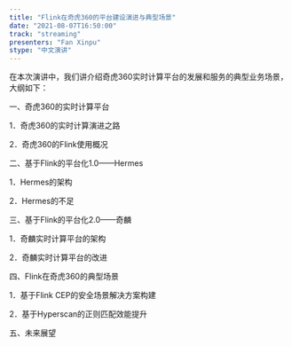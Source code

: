 ```yaml
---
title: "Flink在奇虎360的平台建设演进与典型场景"
date: "2021-08-07T16:50:00" 
track: "streaming"
presenters: "Fan Xinpu"
stype: "中文演讲"
---
```

在本次演讲中，我们讲介绍奇虎360实时计算平台的发展和服务的典型业务场景，大纲如下：

一、奇虎360的实时计算平台

 1．奇虎360的实时计算演进之路

 2．奇虎360的Flink使用概况

 二、基于Flink的平台化1.0——Hermes

 1．Hermes的架构

 2．Hermes的不足

 三、基于Flink的平台化2.0——奇麟

 1．奇麟实时计算平台的架构

 2．奇麟实时计算平台的改进

 四、Flink在奇虎360的典型场景

 1．基于Flink CEP的安全场景解决方案构建

 2．基于Hyperscan的正则匹配效能提升

 五、未来展望